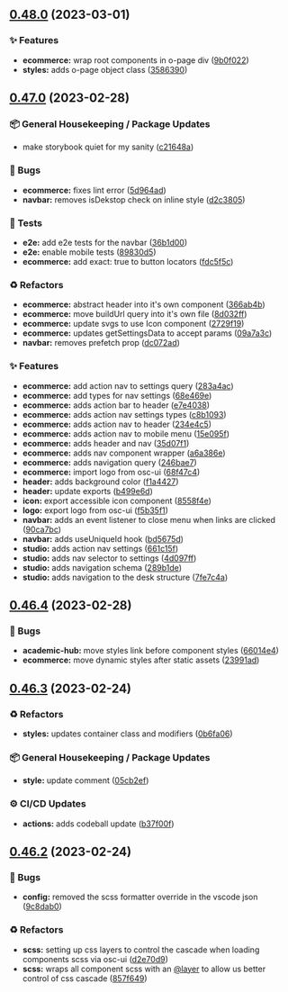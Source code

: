 ## [0.48.0](https://github.com/Open-Study-College/osc/compare/v0.47.0...v0.48.0) (2023-03-01)


### ✨ Features

* **ecommerce:** wrap root components in o-page div ([9b0f022](https://github.com/Open-Study-College/osc/commit/9b0f0221e1c2c49dff39d4cdea0e63f7743208e3))
* **styles:** adds o-page object class ([3586390](https://github.com/Open-Study-College/osc/commit/35863908141b0969e419a3f0a3d49462fddfa6be))

## [0.47.0](https://github.com/Open-Study-College/osc/compare/v0.46.4...v0.47.0) (2023-02-28)


### 📦 General Housekeeping / Package Updates

* make storybook quiet for my sanity ([c21648a](https://github.com/Open-Study-College/osc/commit/c21648aa99860f9bafcbf6dfa93367a224f36e60))


### 🐛 Bugs

* **ecommerce:** fixes lint error ([5d964ad](https://github.com/Open-Study-College/osc/commit/5d964ad68f647d2a150d321f68543c574ac388c6))
* **navbar:** removes isDekstop check on inline style ([d2c3805](https://github.com/Open-Study-College/osc/commit/d2c380570f0d3519f872febf2c2e7b4e9ef4ee92))


### 🧪 Tests

* **e2e:** add e2e tests for the navbar ([36b1d00](https://github.com/Open-Study-College/osc/commit/36b1d000f69a70089a098bf895c6bef3ca4ec529))
* **e2e:** enable mobile tests ([89830d5](https://github.com/Open-Study-College/osc/commit/89830d5eb8099774a2e8650c306581606acf87d3))
* **ecommerce:** add exact: true to button locators ([fdc5f5c](https://github.com/Open-Study-College/osc/commit/fdc5f5c7dc67f1c8e2a92a4f7481a2d4347a9d84))


### ♻️ Refactors

* **ecommerce:** abstract header into it's own component ([366ab4b](https://github.com/Open-Study-College/osc/commit/366ab4b7c294a3b3918302394a48b911a36ef74c))
* **ecommerce:** move buildUrl query into it's own file ([8d032ff](https://github.com/Open-Study-College/osc/commit/8d032ff3a9b8afa67ebf5b83c277dcd3419e4467))
* **ecommerce:** update svgs to use Icon component ([2729f19](https://github.com/Open-Study-College/osc/commit/2729f196361777a6324950fb6c6c8e5a619911a6))
* **ecommerce:** updates getSettingsData to accept params ([09a7a3c](https://github.com/Open-Study-College/osc/commit/09a7a3ca432c471d052df6237cbfb95a0a9102c1))
* **navbar:** removes prefetch prop ([dc072ad](https://github.com/Open-Study-College/osc/commit/dc072ad5f9fb1c09a4a9ac7dc52aecccdb13fca4))


### ✨ Features

* **ecommerce:** add action nav to settings query ([283a4ac](https://github.com/Open-Study-College/osc/commit/283a4ac56997cb616b164b9241c2dadb9ae64916))
* **ecommerce:** add types for nav settings ([68e469e](https://github.com/Open-Study-College/osc/commit/68e469e9ec223266c57514c4112a017cf514fa90))
* **ecommerce:** adds action bar to header ([e7e4038](https://github.com/Open-Study-College/osc/commit/e7e4038caeec95277d40b663a30818194057b94c))
* **ecommerce:** adds action nav settings types ([c8b1093](https://github.com/Open-Study-College/osc/commit/c8b1093efa7637e1ce46e51242ee24e6044be41f))
* **ecommerce:** adds action nav to header ([234e4c5](https://github.com/Open-Study-College/osc/commit/234e4c5be8d6868183f29688e3e3a165e8e7bdd8))
* **ecommerce:** adds action nav to mobile menu ([15e095f](https://github.com/Open-Study-College/osc/commit/15e095f6cebdcec9d3833165fa26a53769dd131e))
* **ecommerce:** adds header and nav ([35d07f1](https://github.com/Open-Study-College/osc/commit/35d07f17b24ba8b8d846e38356859bbf62e7488d))
* **ecommerce:** adds nav component wrapper ([a6a386e](https://github.com/Open-Study-College/osc/commit/a6a386eba15213e0c8db7c981cd2af100c8cb661))
* **ecommerce:** adds navigation query ([246bae7](https://github.com/Open-Study-College/osc/commit/246bae7580f77ef304e752af91dd83185c79136a))
* **ecommerce:** import logo from osc-ui ([68f47c4](https://github.com/Open-Study-College/osc/commit/68f47c41ed0f76e5a05ae9a7b86e17041759f908))
* **header:** adds background color ([f1a4427](https://github.com/Open-Study-College/osc/commit/f1a4427f2efff88d89cf2f174c0c7fabdf24e1c6))
* **header:** update exports ([b499e6d](https://github.com/Open-Study-College/osc/commit/b499e6de34b53c1716fff6080e4b1389cb576c65))
* **icon:** export accessible icon component ([8558f4e](https://github.com/Open-Study-College/osc/commit/8558f4e36f3ccc1f5e393f6e33ee8e2996761b13))
* **logo:** export logo from osc-ui ([f5b35f1](https://github.com/Open-Study-College/osc/commit/f5b35f1da012c1eb27b6458315024b4848a19a68))
* **navbar:** adds an event listener to close menu when links are clicked ([90ca7bc](https://github.com/Open-Study-College/osc/commit/90ca7bc1a8e9b9cd009e59adcc119e7c340edd61))
* **navbar:** adds useUniqueId hook ([bd5675d](https://github.com/Open-Study-College/osc/commit/bd5675d41e582640e5bb763ade59ee47d29ed794))
* **studio:** adds action nav settings ([661c15f](https://github.com/Open-Study-College/osc/commit/661c15fc61bd2d37e4e44d4cab5ec8de0a6e6421))
* **studio:** adds nav selector to settings ([4d097ff](https://github.com/Open-Study-College/osc/commit/4d097ff5612493da8cfc49b6540daf8fc77d7972))
* **studio:** adds navigation schema ([289b1de](https://github.com/Open-Study-College/osc/commit/289b1dead140d7c2b1c55676620818692306e53d))
* **studio:** adds navigation to the desk structure ([7fe7c4a](https://github.com/Open-Study-College/osc/commit/7fe7c4ad746684e3ae34e6d800dfc479e351e2ae))

## [0.46.4](https://github.com/Open-Study-College/osc/compare/v0.46.3...v0.46.4) (2023-02-28)


### 🐛 Bugs

* **academic-hub:** move styles link before component styles ([66014e4](https://github.com/Open-Study-College/osc/commit/66014e42959c874a94db44780d386149007c81c7))
* **ecommerce:** move dynamic styles after static assets ([23991ad](https://github.com/Open-Study-College/osc/commit/23991ad9bb8c4cace345d2d49293b523a8c85c41))

## [0.46.3](https://github.com/Open-Study-College/osc/compare/v0.46.2...v0.46.3) (2023-02-24)


### ♻️ Refactors

* **styles:** updates container class and modifiers ([0b6fa06](https://github.com/Open-Study-College/osc/commit/0b6fa06995572d88ac5fcd4ab80dca898a6d854a))


### 📦 General Housekeeping / Package Updates

* **style:** update comment ([05cb2ef](https://github.com/Open-Study-College/osc/commit/05cb2ef1960b548b312713ccd58abfdde82ac649))


### ⚙️ CI/CD Updates

* **actions:** adds codeball update ([b37f00f](https://github.com/Open-Study-College/osc/commit/b37f00f2eede05c42765deb8cac2c15539ae0436))

## [0.46.2](https://github.com/Open-Study-College/osc/compare/v0.46.1...v0.46.2) (2023-02-24)


### 🐛 Bugs

* **config:** removed the scss formatter override in the vscode json ([9c8dab0](https://github.com/Open-Study-College/osc/commit/9c8dab0fd1d1d0efb68a403f48a359cdfa6f4390))


### ♻️ Refactors

* **scss:** setting up css layers to control the cascade when loading components scss via osc-ui ([d2e70d9](https://github.com/Open-Study-College/osc/commit/d2e70d9dffd120eff7ee1266f12dcfc27d8d8a11))
* **scss:** wraps all component scss with an [@layer](https://github.com/layer) to allow us better control of css cascade ([857f649](https://github.com/Open-Study-College/osc/commit/857f6497e135f3ee32ce48de4574ab1505f0f050))

